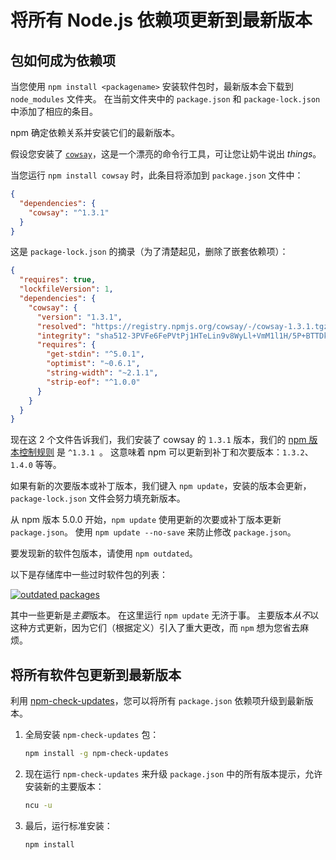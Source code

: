 # 将所有 Node.js 依赖项更新到最新版本

## 包如何成为依赖项

当您使用 `npm install <packagename>` 安装软件包时，最新版本会下载到 `node_modules` 文件夹。 在当前文件夹中的 `package.json` 和 `package-lock.json` 中添加了相应的条目。

npm 确定依赖关系并安装它们的最新版本。

假设您安装了 [`cowsay`](https://www.npmjs.com/package/cowsay)，这是一个漂亮的命令行工具，可让您让奶牛说出 *things*。

当您运行 `npm install cowsay` 时，此条目将添加到 `package.json` 文件中：

```json
{
  "dependencies": {
    "cowsay": "^1.3.1"
  }
}
```

这是 `package-lock.json` 的摘录（为了清楚起见，删除了嵌套依赖项）：

```json
{
  "requires": true,
  "lockfileVersion": 1,
  "dependencies": {
    "cowsay": {
      "version": "1.3.1",
      "resolved": "https://registry.npmjs.org/cowsay/-/cowsay-1.3.1.tgz",
      "integrity": "sha512-3PVFe6FePVtPj1HTeLin9v8WyLl+VmM1l1H/5P+BTTDkMAjufp+0F9eLjzRnOHzVAYeIYFF5po5NjRrgefnRMQ==",
      "requires": {
        "get-stdin": "^5.0.1",
        "optimist": "~0.6.1",
        "string-width": "~2.1.1",
        "strip-eof": "^1.0.0"
      }
    }
  }
}
```

现在这 2 个文件告诉我们，我们安装了 cowsay 的 `1.3.1` 版本，我们的 [npm 版本控制规则](https://docs.npmjs.com/about-semantic-versioning) 是 `^1.3.1 `。 这意味着 npm 可以更新到补丁和次要版本：`1.3.2`、`1.4.0` 等等。

如果有新的次要版本或补丁版本，我们键入 `npm update`，安装的版本会更新，`package-lock.json` 文件会努力填充新版本。

从 npm 版本 5.0.0 开始，`npm update` 使用更新的次要或补丁版本更新 `package.json`。 使用 `npm update --no-save` 来防止修改 `package.json`。

要发现新的软件包版本，请使用 `npm outdated`。

以下是存储库中一些过时软件包的列表：

[![outdated packages](http://img.weidawang.site/i/2022/05/22/6289dbd511467.png)](https://nodejs.dev/static/e967736f8d105e64c22d80ce7a42f52a/ee455/outdated-packages.png)

其中一些更新是*主要*版本。 在这里运行 `npm update` 无济于事。 主要版本*从不*以这种方式更新，因为它们（根据定义）引入了重大更改，而 `npm` 想为您省去麻烦。

## 将所有软件包更新到最新版本

利用 [npm-check-updates](https://www.npmjs.com/package/npm-check-updates)，您可以将所有 `package.json` 依赖项升级到最新版本。

1. 全局安装 `npm-check-updates` 包：

   ```bash
   npm install -g npm-check-updates
   ```

2. 现在运行 `npm-check-updates` 来升级 `package.json` 中的所有版本提示，允许安装新的主要版本：

   ```bash
   ncu -u
   ```

3. 最后，运行标准安装：

   ```bash
   npm install
   ```
